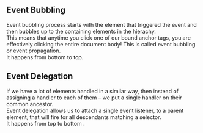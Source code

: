 ## Event Bubbling
Event bubbling process starts with the element that triggered the event and then bubbles up to the containing elements in the hierachy.  
This means that anytime you click one of our bound anchor tags, you are effectively clicking the entire document body! This is called event bubbling or event propagation.  
It happens from bottom to top.

## Event Delegation
If we have a lot of elements handled in a similar way, then instead of assigning a handler to each of them – we put a single handler on their common ancestor.  
Event delegation allows us to attach a single event listener, to a parent element, that will fire for all descendants matching a selector.   
It happens from top to bottom .
